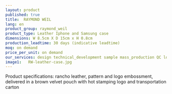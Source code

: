 ```yaml
---
layout: product
published: true
title:  RAYMOND WEIL
lang: en
product_group: raymond_weil
product_type: Leather Iphone and Samsung case
dimensions: W 8.5cm X D 15cm x H 0.8cm
production_leadtime: 30 days (indicative leadtime)
moq: on demand
price_per_unit: on demand
our_services: design technical_development sample mass_production QC logistic shipping
image1:   RW-leather-case.jpg
---
```

Product specifications:  rancho leather, pattern and logo embossment, delivered in a brown velvet pouch with hot stamping logo and transportation carton						
